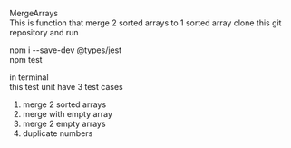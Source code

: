MergeArrays<br />
This is function that merge 2 sorted arrays to 1 sorted array
clone this git repository and run <br />

npm i --save-dev @types/jest <br />
npm test

in terminal<br />
this test unit have 3 test cases <br />
1. merge 2 sorted arrays<br />
2. merge with empty array<br />
3. merge 2 empty arrays<br />
4. duplicate numbers
